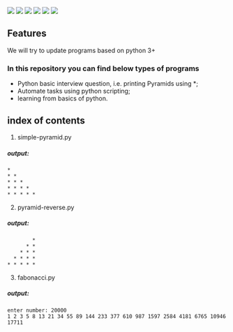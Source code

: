 ![](#) ![](#) ![](#) ![](#) ![](#) ![](#)


## Features

We will try to update programs based on python 3+


### In this repository you can find below types of programs

- Python basic interview question, i.e. printing Pyramids using *;
- Automate tasks using python scripting;
- learning from basics of python.

## index of contents
1. simple-pyramid.py
##### output:

```
*
* *
* * *
* * * *
* * * * *
```

2. pyramid-reverse.py
##### output:
```
        *
      * *
    * * *
  * * * *
* * * * *
```

3. fabonacci.py
##### output:
```
enter number: 20000
1 2 3 5 8 13 21 34 55 89 144 233 377 610 987 1597 2584 4181 6765 10946 17711
```

